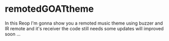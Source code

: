 # remotedGOATtheme
In this Reop I'm gonna show you a remoted music theme using buzzer and IR remote and it's receiver 
the code still needs some updates 
will improved soon ... 
